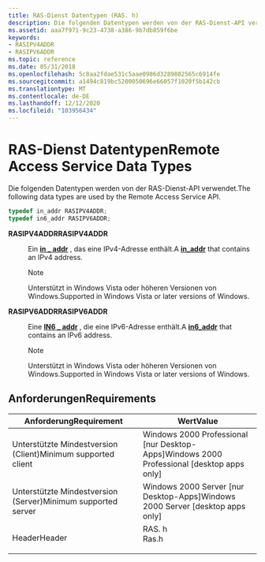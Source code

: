 ```yaml
---
title: RAS-Dienst Datentypen (RAS. h)
description: Die folgenden Datentypen werden von der RAS-Dienst-API verwendet.
ms.assetid: aaa7f971-9c23-4738-a386-9b7db859f6be
keywords:
- RASIPV4ADDR
- RASIPV6ADDR
ms.topic: reference
ms.date: 05/31/2018
ms.openlocfilehash: 5c8aa2fdae531c5aae0986d3289802565c6914fe
ms.sourcegitcommit: a1494c819bc5200050696e66057f1020f5b142cb
ms.translationtype: MT
ms.contentlocale: de-DE
ms.lasthandoff: 12/12/2020
ms.locfileid: "103956434"
---
```

# <a name="remote-access-service-data-types"></a><span data-ttu-id="36e1b-105">RAS-Dienst Datentypen</span><span class="sxs-lookup"><span data-stu-id="36e1b-105">Remote Access Service Data Types</span></span>

<span data-ttu-id="36e1b-106">Die folgenden Datentypen werden von der RAS-Dienst-API verwendet.</span><span class="sxs-lookup"><span data-stu-id="36e1b-106">The following data types are used by the Remote Access Service API.</span></span>


```C++
typedef in_addr RASIPV4ADDR;
typedef in6_addr RASIPV6ADDR;
```



<dl> <dt>

<span data-ttu-id="36e1b-107">**RASIPV4ADDR**</span><span class="sxs-lookup"><span data-stu-id="36e1b-107">**RASIPV4ADDR**</span></span>
</dt> <dd>

<span data-ttu-id="36e1b-108">Ein [**in \_ addr**](/windows/desktop/api/winsock2/ns-winsock2-in_addr) , das eine IPv4-Adresse enthält.</span><span class="sxs-lookup"><span data-stu-id="36e1b-108">A [**in\_addr**](/windows/desktop/api/winsock2/ns-winsock2-in_addr) that contains an IPv4 address.</span></span>

> [!Note]  
> <span data-ttu-id="36e1b-109">Unterstützt in Windows Vista oder höheren Versionen von Windows.</span><span class="sxs-lookup"><span data-stu-id="36e1b-109">Supported in Windows Vista or later versions of Windows.</span></span>

 

</dd> <dt>

<span data-ttu-id="36e1b-110">**RASIPV6ADDR**</span><span class="sxs-lookup"><span data-stu-id="36e1b-110">**RASIPV6ADDR**</span></span>
</dt> <dd>

<span data-ttu-id="36e1b-111">Eine [**IN6 \_ addr**](/previous-versions/windows/desktop/legacy/ms738560(v=vs.85)) , die eine IPv6-Adresse enthält.</span><span class="sxs-lookup"><span data-stu-id="36e1b-111">A [**in6\_addr**](/previous-versions/windows/desktop/legacy/ms738560(v=vs.85)) that contains an IPv6 address.</span></span>

> [!Note]  
> <span data-ttu-id="36e1b-112">Unterstützt in Windows Vista oder höheren Versionen von Windows.</span><span class="sxs-lookup"><span data-stu-id="36e1b-112">Supported in Windows Vista or later versions of Windows.</span></span>

 

</dd> </dl>

## <a name="requirements"></a><span data-ttu-id="36e1b-113">Anforderungen</span><span class="sxs-lookup"><span data-stu-id="36e1b-113">Requirements</span></span>



| <span data-ttu-id="36e1b-114">Anforderung</span><span class="sxs-lookup"><span data-stu-id="36e1b-114">Requirement</span></span> | <span data-ttu-id="36e1b-115">Wert</span><span class="sxs-lookup"><span data-stu-id="36e1b-115">Value</span></span> |
|-------------------------------------|----------------------------------------------------------------------------------|
| <span data-ttu-id="36e1b-116">Unterstützte Mindestversion (Client)</span><span class="sxs-lookup"><span data-stu-id="36e1b-116">Minimum supported client</span></span><br/> | <span data-ttu-id="36e1b-117">Windows 2000 Professional \[nur Desktop-Apps\]</span><span class="sxs-lookup"><span data-stu-id="36e1b-117">Windows 2000 Professional \[desktop apps only\]</span></span><br/>                       |
| <span data-ttu-id="36e1b-118">Unterstützte Mindestversion (Server)</span><span class="sxs-lookup"><span data-stu-id="36e1b-118">Minimum supported server</span></span><br/> | <span data-ttu-id="36e1b-119">Windows 2000 Server \[nur Desktop-Apps\]</span><span class="sxs-lookup"><span data-stu-id="36e1b-119">Windows 2000 Server \[desktop apps only\]</span></span><br/>                             |
| <span data-ttu-id="36e1b-120">Header</span><span class="sxs-lookup"><span data-stu-id="36e1b-120">Header</span></span><br/>                   | <dl> <span data-ttu-id="36e1b-121"><dt>RAS. h</dt></span><span class="sxs-lookup"><span data-stu-id="36e1b-121"><dt>Ras.h</dt></span></span> </dl> |



 

